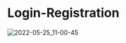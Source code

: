 # Login-Registration

![2022-05-25_11-00-45](https://user-images.githubusercontent.com/102160977/170187273-27cdc82e-e0dc-4328-9194-06a9464a0110.jpg)
